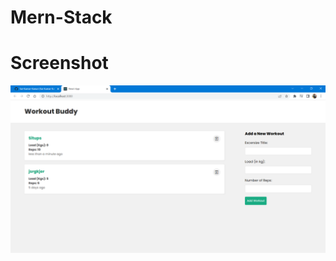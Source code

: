 # Mern-Stack

# Screenshot
<p align="center">
  <img src="./Screenshot 2023-03-02 225732.png" title="hover text">
</p>
